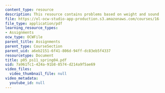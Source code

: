 ```yaml
---
content_type: resource
description: This resource contains problems based on weight and sound.
file: https://ol-ocw-studio-app-production.s3.amazonaws.com/courses/16-01-unified-engineering-i-ii-iii-iv-fall-2005-spring-2006/7a961fc1424a91b88574d214a9f5ae69_p05_ps11_spring04.pdf
file_type: application/pdf
learning_resource_types:
- Assignments
ocw_type: OCWFile
parent_title: Assignments
parent_type: CourseSection
parent_uid: a6eb2151-6f41-806d-94ff-dc83eb5f4337
resourcetype: Document
title: p05_ps11_spring04.pdf
uid: 7a961fc1-424a-91b8-8574-d214a9f5ae69
video_files:
  video_thumbnail_file: null
video_metadata:
  youtube_id: null
---
```

